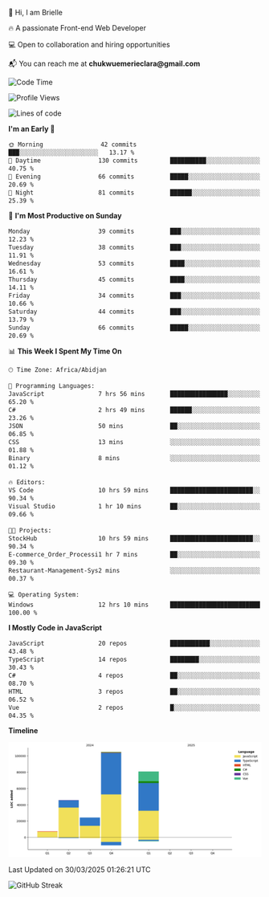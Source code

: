 <div align="left">
  <p>👋 Hi, I am Brielle</p>
  <p>🔥 A passionate Front-end Web Developer</p>
  <p>💻 Open to collaboration and hiring opportunities</p>
  <p>📬 You can reach me at <strong>chukwuemerieclara@gmail.com</strong></p>
</div>


 
 <!--START_SECTION:waka-->
![Code Time](http://img.shields.io/badge/Code%20Time-554%20hrs%2033%20mins-blue)

![Profile Views](http://img.shields.io/badge/Profile%20Views-0-blue)

![Lines of code](https://img.shields.io/badge/From%20Hello%20World%20I%27ve%20Written-262.6%20thousand%20lines%20of%20code-blue)

**I'm an Early 🐤** 

```text
🌞 Morning                42 commits          ███░░░░░░░░░░░░░░░░░░░░░░   13.17 % 
🌆 Daytime                130 commits         ██████████░░░░░░░░░░░░░░░   40.75 % 
🌃 Evening                66 commits          █████░░░░░░░░░░░░░░░░░░░░   20.69 % 
🌙 Night                  81 commits          ██████░░░░░░░░░░░░░░░░░░░   25.39 % 
```
📅 **I'm Most Productive on Sunday** 

```text
Monday                   39 commits          ███░░░░░░░░░░░░░░░░░░░░░░   12.23 % 
Tuesday                  38 commits          ███░░░░░░░░░░░░░░░░░░░░░░   11.91 % 
Wednesday                53 commits          ████░░░░░░░░░░░░░░░░░░░░░   16.61 % 
Thursday                 45 commits          ████░░░░░░░░░░░░░░░░░░░░░   14.11 % 
Friday                   34 commits          ███░░░░░░░░░░░░░░░░░░░░░░   10.66 % 
Saturday                 44 commits          ███░░░░░░░░░░░░░░░░░░░░░░   13.79 % 
Sunday                   66 commits          █████░░░░░░░░░░░░░░░░░░░░   20.69 % 
```


📊 **This Week I Spent My Time On** 

```text
🕑︎ Time Zone: Africa/Abidjan

💬 Programming Languages: 
JavaScript               7 hrs 56 mins       ████████████████░░░░░░░░░   65.20 % 
C#                       2 hrs 49 mins       ██████░░░░░░░░░░░░░░░░░░░   23.26 % 
JSON                     50 mins             ██░░░░░░░░░░░░░░░░░░░░░░░   06.85 % 
CSS                      13 mins             ░░░░░░░░░░░░░░░░░░░░░░░░░   01.88 % 
Binary                   8 mins              ░░░░░░░░░░░░░░░░░░░░░░░░░   01.12 % 

🔥 Editors: 
VS Code                  10 hrs 59 mins      ███████████████████████░░   90.34 % 
Visual Studio            1 hr 10 mins        ██░░░░░░░░░░░░░░░░░░░░░░░   09.66 % 

🐱‍💻 Projects: 
StockHub                 10 hrs 59 mins      ███████████████████████░░   90.34 % 
E-commerce_Order_Processi1 hr 7 mins         ██░░░░░░░░░░░░░░░░░░░░░░░   09.30 % 
Restaurant-Management-Sys2 mins              ░░░░░░░░░░░░░░░░░░░░░░░░░   00.37 % 

💻 Operating System: 
Windows                  12 hrs 10 mins      █████████████████████████   100.00 % 
```

**I Mostly Code in JavaScript** 

```text
JavaScript               20 repos            ███████████░░░░░░░░░░░░░░   43.48 % 
TypeScript               14 repos            ████████░░░░░░░░░░░░░░░░░   30.43 % 
C#                       4 repos             ██░░░░░░░░░░░░░░░░░░░░░░░   08.70 % 
HTML                     3 repos             ██░░░░░░░░░░░░░░░░░░░░░░░   06.52 % 
Vue                      2 repos             █░░░░░░░░░░░░░░░░░░░░░░░░   04.35 % 
```



**Timeline**

![Lines of Code chart](https://raw.githubusercontent.com/Brielle28/Brielle28/main/assets/bar_graph.png)


 Last Updated on 30/03/2025 01:26:21 UTC
<!--END_SECTION:waka-->

![GitHub Streak](https://github-readme-streak-stats.herokuapp.com/?user=Brielle28)



